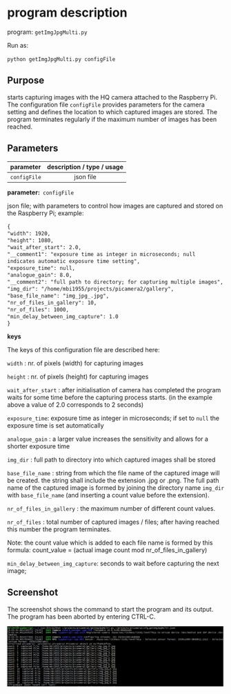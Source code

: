 # program description

program: `getImgJpgMulti.py`

Run as:

`python getImgJpgMulti.py configFile`

## Purpose

starts capturing images with the HQ camera attached to the Raspberry Pi. The configuration file `configFile` provides parameters for the camera setting and defines the location to which captured images are stored. The program terminates regularly if the maximum number of images has been reached.

## Parameters

|parameter|description / type / usage|
|:---------|:-----------------------:|
|`configFile`              | json file|

**parameter:**` configFile`

json file; with parameters to control how images are captured and stored on the Raspberry Pi; example:

```
{
"width": 1920,
"height": 1080,
"wait_after_start": 2.0,
"__comment1": "exposure time as integer in microseconds; null indicates automatic exposure time setting",
"exposure_time": null,
"analogue_gain": 8.0,
"__comment2": "full path to directory; for capturing multiple images",
"img_dir": "/home/mbi1955/projects/picamera2/gallery",
"base_file_name": "img_jpg_.jpg",
"nr_of_files_in_gallery": 10,
"nr_of_files": 1000,
"min_delay_between_img_capture": 1.0
}
```

**keys**

The keys of this configuration file are described here:

`width` : nr. of pixels (width) for capturing images

`height` : nr. of pixels (height) for capturing images

`wait_after_start` : after initialisation of camera has completed the program waits for some time before the capturing process starts. (in the example above a value of 2.0 corresponds to 2 seconds)

`exposure_time`: exposure time as integer in microseconds; if set to `null` the exposure time is set automatically

`analogue_gain` : a larger value increases the sensitivity and allows for a shorter exposure time

`img_dir` : full path to directory into which captured images shall be stored

`base_file_name` : string from which the file name of the captured image will be created. the string shall include the extension .jpg or .png. The full path name of the captured image is formed by joining the directory name `img_dir` with `base_file_name` (and inserting a count value before the extension).

`nr_of_files_in_gallery` : the maximum number of different count values. 

`nr_of_files` : total number of captured images / files; after having reached this number the program terminates.

Note: the count value which is added to each file name is formed by this formula: count_value = (actual image count mod nr_of_files_in_gallery)

`min_delay_between_img_capture`: seconds to wait before capturing the next image; 

## Screenshot

The screenshot shows the command to start the program and its output. The program has been aborted by entering CTRL-C.

![screenshot](start_of_getImgJpgMulti.png)
